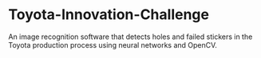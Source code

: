 # Toyota-Innovation-Challenge
An image recognition software that detects holes and failed stickers in the Toyota production process using neural networks and OpenCV.
